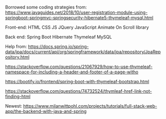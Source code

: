 Borrowed some coding strategies from: https://www.javaguides.net/2018/10/user-registration-module-using-springboot-springmvc-springsecurity-hibernate5-thymeleaf-mysql.html

Front-end:
HTML
  CSS
  JS
  JQuery
  JavaScript Animate On Scroll library

Back end:
  Spring Boot
  Hibernate
  Thymeleaf
  MySQL
  
Help from:
https://docs.spring.io/spring-data/jpa/docs/current/api/org/springframework/data/jpa/repository/JpaRepository.html

https://stackoverflow.com/questions/21067929/how-to-use-thymeleaf-namespace-for-including-a-header-and-footer-of-a-page-witho

https://bootify.io/frontend/spring-boot-with-thymeleaf-bootstrap.html

https://stackoverflow.com/questions/74732524/thymleaf-href-link-not-finding-html

Newest: https://www.milanwittpohl.com/projects/tutorials/full-stack-web-app/the-backend-with-java-and-spring



